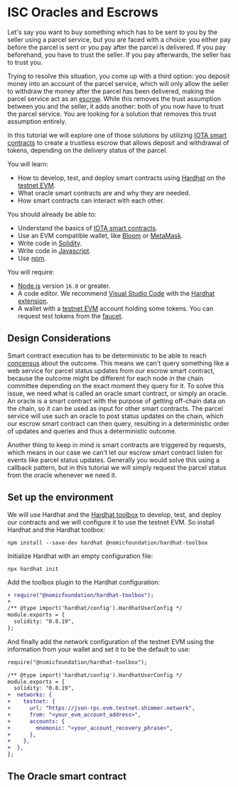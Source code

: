 # ISC Oracles and Escrows

Let's say you want to buy something which has to be sent to you by the seller using a parcel service, but you are faced with a choice: you either pay before the parcel is sent or you pay after the parcel is delivered. If you pay beforehand, you have to trust the seller. If you pay afterwards, the seller has to trust you.

Trying to resolve this situation, you come up with a third option: you deposit money into an account of the parcel service, which will only allow the seller to withdraw the money after the parcel has been delivered, making the parcel service act as an [escrow](https://en.wikipedia.org/wiki/Escrow). While this removes the trust assumption between you and the seller, it adds another: both of you now have to trust the parcel service. You are looking for a solution that removes this trust assumption entirely.

In this tutorial we will explore one of those solutions by utilizing [IOTA smart contracts](https://wiki.iota.org/learn/smart-contracts/introduction/) to create a trustless escrow that allows deposit and withdrawal of tokens, depending on the delivery status of the parcel.

You will learn:

- How to develop, test, and deploy smart contracts using [Hardhat](https://hardhat.org/) on the [testnet EVM](https://wiki.iota.org/build/networks-endpoints/#testnet-evm).
- What oracle smart contracts are and why they are needed.
- How smart contracts can interact with each other.

You should already be able to:

- Understand the basics of [IOTA smart contracts](https://wiki.iota.org/learn/smart-contracts/introduction/).
- Use an EVM compatible wallet, like [Bloom](https://bloomwallet.io/) or [MetaMask](https://metamask.io/).
- Write code in [Solidity](https://soliditylang.org/).
- Write code in [Javascript](https://developer.mozilla.org/en-US/docs/Web/JavaScript).
- Use [npm](https://docs.npmjs.com/about-npm).

You will require:

- [Node.js](https://nodejs.org/en/) version `16.0` or greater.
- A code editor. We recommend [Visual Studio Code](https://code.visualstudio.com/) with the [Hardhat extension](https://marketplace.visualstudio.com/items?itemName=NomicFoundation.hardhat-solidity).
- A wallet with a [testnet EVM](https://wiki.iota.org/build/networks-endpoints/#testnet-evm) account holding some tokens. You can request test tokens from the [faucet](https://evm-toolkit.evm.testnet.shimmer.network/).

## Design Considerations

Smart contract execution has to be deterministic to be able to reach [concensus](https://wiki.iota.org/learn/smart-contracts/consensus/) about the outcome. This means we can't query something like a web service for parcel status updates from our escrow smart contract, because the outcome might be different for each node in the chain committee depending on the exact moment they query for it. To solve this issue, we need what is called an oracle smart contract, or simply an oracle. An oracle is a smart contract with the purpose of getting off-chain data on the chain, so it can be used as input for other smart contracts. The parcel service will use such an oracle to post status updates on the chain, which our escrow smart contract can then query, resulting in a deterministic order of updates and queries and thus a deterministic outcome.

Another thing to keep in mind is smart contracts are triggered by requests, which means in our case we can't let our escrow smart contract listen for events like parcel status updates. Generally you would solve this using a callback pattern, but in this tutorial we will simply request the parcel status from the oracle whenever we need it.

## Set up the environment

We will use Hardhat and the [Hardhat toolbox](https://www.npmjs.com/package/@nomicfoundation/hardhat-toolbox) to develop, test, and deploy our contracts and we will configure it to use the testnet EVM. So install Hardhat and the Hardhat toolbox:

```
npm install --save-dev hardhat @nomicfoundation/hardhat-toolbox
```

Initialize Hardhat with an empty configuration file:

```
npx hardhat init
```

Add the toolbox plugin to the Hardhat configuration:

```diff
+ require("@nomicfoundation/hardhat-toolbox");
+
/** @type import('hardhat/config').HardhatUserConfig */
module.exports = {
  solidity: "0.8.19",
};
```

And finally add the network configuration of the testnet EVM using the information from your wallet and set it to be the default to use:

```diff
require("@nomicfoundation/hardhat-toolbox");

/** @type import('hardhat/config').HardhatUserConfig */
module.exports = {
  solidity: "0.8.19",
+  networks: {
+    testnet: {
+      url: "https://json-rpc.evm.testnet.shimmer.network",
+      from: "<your_evm_account_address>",
+      accounts: {
+        mnemonic: "<your_account_recovery_phrase>",
+      },
+    },
+  },
};
```

## The Oracle smart contract
